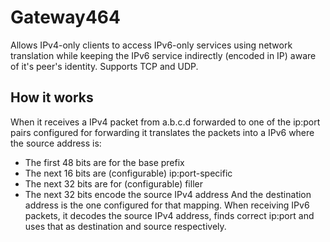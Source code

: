 # Gateway464

Allows IPv4-only clients to access IPv6-only services using network translation while keeping the IPv6 service indirectly (encoded in IP) aware of it's peer's identity. Supports TCP and UDP.

## How it works
When it receives a IPv4 packet from a.b.c.d forwarded to one of the ip:port pairs configured for forwarding it translates the packets into a IPv6 where the source address is:
- The first 48 bits are for the base prefix
- The next 16 bits are (configurable) ip:port-specific
- The next 32 bits are for (configurable) filler
- The next 32 bits encode the source IPv4 address
And the destination address is the one configured for that mapping.
When receiving IPv6 packets, it decodes the source IPv4 address, finds correct ip:port and uses that as destination and source respectively.

